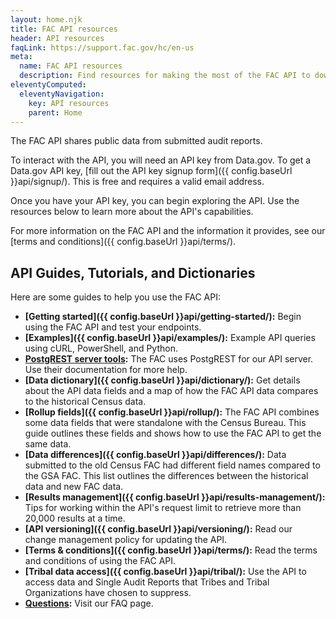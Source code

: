 ```yaml
---
layout: home.njk
title: FAC API resources
header: API resources
faqLink: https://support.fac.gov/hc/en-us
meta:
  name: FAC API resources
  description: Find resources for making the most of the FAC API to download single audit data.
eleventyComputed:
  eleventyNavigation:
    key: API resources
    parent: Home
---
```


The FAC API shares public data from submitted audit reports.

To interact with the API, you will need an API key from Data.gov. To get a Data.gov API key, [fill out the API key signup form]({{ config.baseUrl }}api/signup/). This is free and requires a valid email address.

Once you have your API key, you can begin exploring the API. Use the resources below to learn more about the API's capabilities.

For more information on the FAC API and the information it provides, see our [terms and conditions]({{ config.baseUrl }}api/terms/).

## API Guides, Tutorials, and Dictionaries
Here are some guides to help you use the FAC API:

- **[Getting started]({{ config.baseUrl }}api/getting-started/):** Begin using the FAC API and test your endpoints.
- **[Examples]({{ config.baseUrl }}api/examples/):** Example API queries using cURL, PowerShell, and Python.
- **[PostgREST server tools](https://postgrest.org/en/v12/):** The FAC uses PostgREST for our API server. Use their documentation for more help.
- **[Data dictionary]({{ config.baseUrl }}api/dictionary/):** Get details about the API data fields and a map of how the FAC API data compares to the historical Census data.
- **[Rollup fields]({{ config.baseUrl }}api/rollup/):** The FAC API combines some data fields that were standalone with the Census Bureau. This guide outlines these fields and shows how to use the FAC API to get the same data.
- **[Data differences]({{ config.baseUrl }}api/differences/):** Data submitted to the old Census FAC had different field names compared to the GSA FAC. This list outlines the differences between the historical data and new FAC data.
- **[Results management]({{ config.baseUrl }}api/results-management/):** Tips for working within the API's request limit to retrieve more than 20,000 results at a time.
- **[API versioning]({{ config.baseUrl }}api/versioning/):** Read our change management policy for updating the API.
- **[Terms & conditions]({{ config.baseUrl }}api/terms/):** Read the terms and conditions of using the FAC API.
- **[Tribal data access]({{ config.baseUrl }}api/tribal/):** Use the API to access data and Single Audit Reports that Tribes and Tribal Organizations have chosen to suppress.
- **[Questions](https://support.fac.gov/hc/en-us):** Visit our FAQ page.
